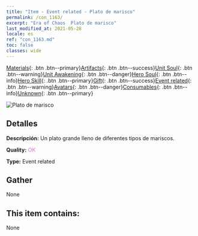 ```yaml
---
title: "Item - Event related - Plato de marisco"
permalink: /con_1163/
excerpt: "Era of Chaos  Plato de marisco"
last_modified_at: 2021-05-28
locale: es
ref: "con_1163.md"
toc: false
classes: wide
---
```

 [Materials](/ItemsES/){: .btn .btn--primary}[Artifacts](/ItemsES/Artifacts/){: .btn .btn--success}[Unit Soul](/ItemsES/UnitSoul/){: .btn .btn--warning}[Unit Awakening](/ItemsES/UnitAwakening/){: .btn .btn--danger}[Hero Soul](/ItemsES/HeroSoul/){: .btn .btn--info}[Hero Skill](/ItemsES/HeroSkill/){: .btn .btn--primary}[Gift](/ItemsES/Gift/){: .btn .btn--success}[Event related](/ItemsES/Events/){: .btn .btn--warning}[Avatars](/ItemsES/Avatars/){: .btn .btn--danger}[Consumables](/ItemsES/Consumables/){: .btn .btn--info}[Unknown](/ItemsES/Unknown/){: .btn .btn--primary}

 ![Plato de marisco](/images/t/i_8150013.png)

## Detalles
 **Descripción:** Un plato grande lleno de diferentes tipos de mariscos.

 **Quality:** <span style="color: #DA70D6">OK</span>

 **Type:** Event related

## Gather

  None

## This item contains:

  None


